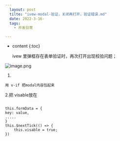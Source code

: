```yaml
---
  layout: post
  tilte: "ivew-modal-验证，关闭再打开，验证错误.md"
  date: 2022-3-16-
  tags: 
    - 开发日常

---
```



* content
{:toc}


  ivew 里弹框存在表单验证时，再次打开出现校验问题；

![image.png](https://upload-images.jianshu.io/upload_images/15312191-f2a366b87632f04a.png?imageMogr2/auto-orient/strip%7CimageView2/2/w/1240)

1.
```
用 v-if 把modal内容包起来
```
2.把 visable放在 
```

this.formData = {
key: value,
.....
}
this.$nextTick(() => {
    this.visable = true;
})
```
